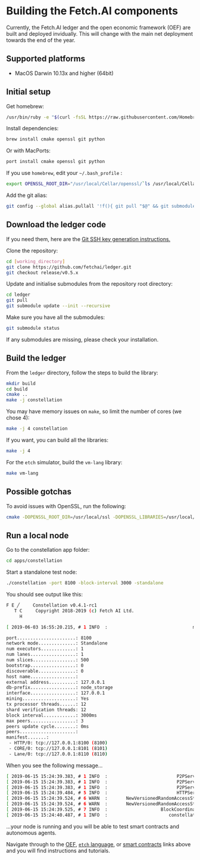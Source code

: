 # Building the Fetch.AI components

Currently, the Fetch.AI ledger and the open economic framework (OEF) are built and deployed invidually. This will change with the main net deployment towards the end of the year.


## Supported platforms

- MacOS Darwin 10.13x and higher (64bit)


## Initial setup

Get homebrew:

``` bash
/usr/bin/ruby -e "$(curl -fsSL https://raw.githubusercontent.com/Homebrew/install/master/install)"
```

Install dependencies:

``` bash
brew install cmake openssl git python
```


Or with MacPorts:

``` bash
port install cmake openssl git python
```

If you use `homebrew`, edit your `~/.bash_profile` :

``` bash
export OPENSSL_ROOT_DIR="/usr/local/Cellar/openssl/`ls /usr/local/Cellar/openssl/ | sort | tail -1`"
```


Add the git alias:

``` bash
git config --global alias.pullall '!f(){ git pull "$@" && git submodule sync --recursive && git submodule update --init --recursive; }; f'
```


## Download the ledger code

If you need them, here are the <a href="https://help.github.com/en/articles/generating-a-new-ssh-key-and-adding-it-to-the-ssh-agent" target=_blank>Git SSH key generation instructions.</a>

Clone the repository:

``` bash
cd [working_directory]
git clone https://github.com/fetchai/ledger.git
git checkout release/v0.5.x
```

Update and initialise submodules from the repository root directory:

``` bash
cd ledger
git pull
git submodule update --init --recursive
```

Make sure you have all the submodules:

``` bash
git submodule status
```

If any submodules are missing, please check your installation.


## Build the ledger

From the `ledger` directory, follow the steps to build the library:

``` bash
mkdir build
cd build
cmake ..
make -j constellation
```

You may have memory issues on `make`, so limit the number of cores (we chose 4):

``` bash
make -j 4 constellation
```

If you want, you can build all the libraries:
``` bash
make -j 4
```

For the `etch` simulator, build the `vm-lang` library:
``` bash
make vm-lang
```

## Possible gotchas

To avoid issues with OpenSSL, run the following:

``` bash
cmake -DOPENSSL_ROOT_DIR=/usr/local/ssl -DOPENSSL_LIBRARIES=/usr/local/ssl/lib
```


## Run a local node

Go to the constellation app folder:
``` bash
cd apps/constellation
```

Start a standalone test node:
``` bash
./constellation -port 8100 -block-interval 3000 -standalone
```
You should see output like this:
``` bash
F E ╱     Constellation v0.4.1-rc1
   T C     Copyright 2018-2019 (c) Fetch AI Ltd.
     H

[ 2019-06-03 16:55:20.215, # 1 INFO  :                                main ] Configuration:

port......................: 8100
network mode..............: Standalone
num executors.............: 1
num lanes.................: 1
num slices................: 500
bootstrap.................: 0
discoverable..............: 0
host name.................:
external address..........: 127.0.0.1
db-prefix.................: node_storage
interface.................: 127.0.0.1
mining....................: Yes
tx processor threads......: 12
shard verification threads: 12
block interval............: 3000ms
max peers.................: 3
peers update cycle........: 0ms
peers.....................:
manifest.......:
 - HTTP/0: tcp://127.0.0.1:8100 (8100)
 - CORE/0: tcp://127.0.0.1:8101 (8101)
 - Lane/0: tcp://127.0.0.1:8110 (8110)
```

When you see the following message...

``` bash
[ 2019-06-15 15:24:39.383, # 1 INFO  :                          P2PService ] CORE URI: tcp://127.0.0.1:8101
[ 2019-06-15 15:24:39.383, # 1 INFO  :                          P2PService ] Num Initial Peers: 0
[ 2019-06-15 15:24:39.383, # 1 INFO  :                          P2PService ] Starting P2PService...
[ 2019-06-15 15:24:39.484, # 5 INFO  :                          HTTPServer ] Starting HTTPServer on http://127.0.0.1:8100
[ 2019-06-15 15:24:39.524, # 6 WARN  :       NewVersionedRandomAccessStack ] Attempted to find if hash exists, but history is empty!
[ 2019-06-15 15:24:39.524, # 6 WARN  :       NewVersionedRandomAccessStack ] Attempted to find if hash exists, but history is empty!
[ 2019-06-15 15:24:39.525, # 7 INFO  :                    BlockCoordinator ] Chain Sync complete on 0x780bbb1c050cd3d5c20fce89fa6f4e61c884315efeb44c54ceb956a50563683a (block: 0 prev: 0xd3efbefbefbefbefbefbefbefbe19e9deb22b3efbefbefbefbefbefbefbefbed)
[ 2019-06-15 15:24:40.487, # 1 INFO  :                       constellation ] Startup complete
```
...your node is running and you will be able to test smart contracts and autonomous agents.

Navigate through to the <a href="../../oef" target=_blank>OEF</a>, <a href="../../etch-language" target=_blank>`etch` language</a>, or <a href="../../smart-contracts/smart-contract-intro" target=_blank>smart contracts</a> links above and you will find instructions and tutorials.



<br/>
